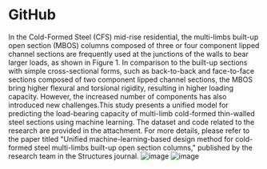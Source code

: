# GitHub
In the Cold-Formed Steel (CFS) mid-rise residential, the multi-limbs built-up open section (MBOS) columns composed of three or four component lipped channel sections are frequently used at the junctions of the walls to bear larger loads, as shown in Figure 1. In comparison to the built-up sections with simple cross-sectional forms, such as back-to-back and face-to-face sections composed of two component lipped channel sections, the MBOS bring higher flexural and torsional rigidity, resulting in higher loading capacity. However, the increased number of components has also introduced new challenges.This study presents a unified model for predicting the load-bearing capacity of multi-limb cold-formed thin-walled steel sections using machine learning. The dataset and code related to the research are provided in the attachment. For more details, please refer to the paper titled "Unified machine-learning-based design method for cold-formed steel multi-limbs built-up open section columns," published by the research team in the Structures journal.
![image](https://github.com/user-attachments/assets/4273279c-5863-4eea-b149-0ecfde15946b)
![image](https://github.com/user-attachments/assets/e854a7ad-83c8-4375-9c57-3062e613bb25)
